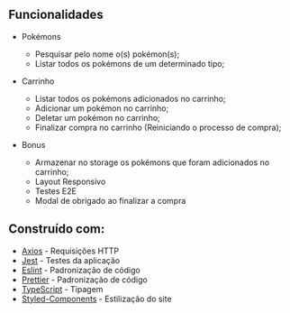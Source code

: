 ## Funcionalidades
- Pokémons
    
     - Pesquisar pelo nome o(s) pokémon(s);
     - Listar todos os pokémons de um determinado tipo;
    
- Carrinho

     - Listar todos os pokémons adicionados no carrinho;
     - Adicionar um pokémon no carrinho;
     - Deletar um pokémon no carrinho;
     - Finalizar compra no carrinho (Reiniciando o processo de compra);

- Bonus

     - Armazenar no storage os pokémons que foram adicionados no carrinho;
     - Layout Responsivo
     - Testes E2E
     - Modal de obrigado ao finalizar a compra
     
     

## Construído com: 
- [Axios](https://github.com/axios/axios) - Requisições HTTP
- [Jest](https://jestjs.io/) - Testes da aplicação
- [Eslint](https://github.com/eslint/eslint) - Padronização de código
- [Prettier](https://github.com/prettier/prettier) - Padronização de código
- [TypeScript](https://github.com/microsoft/TypeScript) - Tipagem
- [Styled-Components](https://styled-components.com) - Estilização do site
